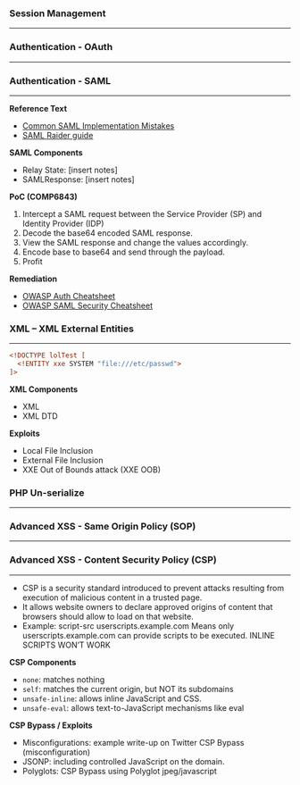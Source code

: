 ### Session Management
---

### Authentication - OAuth
---

### Authentication - SAML
---

**Reference Text**
* <a href="https://blog.netspi.com/attacking-sso-common-saml-vulnerabilities-ways-find/">Common SAML Implementation Mistakes</a>
* <a href="http://research.aurainfosec.io/bypassing-saml20-SSO/">SAML Raider guide</a>

**SAML Components**
* Relay State: [insert notes]
* SAMLResponse: [insert notes]

**PoC (COMP6843)**
1.	Intercept a SAML request between the Service Provider (SP) and Identity Provider (IDP)
2.	Decode the base64 encoded SAML response.
3.	View the SAML response and change the values accordingly.
4.	Encode base to base64 and send through the payload.
5.	Profit

**Remediation**
* <a href="https://www.owasp.org/index.php/Authentication_Cheat_Sheet">OWASP Auth Cheatsheet</a><br>
* <a href="https://www.owasp.org/index.php/SAML_Security_Cheat_Sheet">OWASP SAML Security Cheatsheet</a>

### XML – XML External Entities
---
```xml
<!DOCTYPE lolTest [
  <!ENTITY xxe SYSTEM "file:///etc/passwd">
]>
```
**XML Components**
* XML
* XML DTD

**Exploits**
* Local File Inclusion
* External File Inclusion
* XXE Out of Bounds attack (XXE OOB)

### PHP Un-serialize
---

### Advanced XSS - Same Origin Policy (SOP)
---

### Advanced XSS - Content Security Policy (CSP)
---
* CSP is a security standard introduced to prevent attacks resulting from execution of malicious content in a trusted page.
* It allows website owners to declare approved origins of content that browsers should allow to load on that website.
* Example: script-src userscripts.example.com
Means only userscripts.example.com can provide scripts to be executed. INLINE SCRIPTS WON’T WORK

**CSP Components**
* `none`: matches nothing
* `self`: matches the current origin, but NOT its subdomains
* `unsafe-inline`: allows inline JavaScript and CSS.
* `unsafe-eval`: allows text-to-JavaScript mechanisms like eval

**CSP Bypass / Exploits**
* Misconfigurations: example write-up on Twitter CSP Bypass (misconfiguration)
* JSONP: including controlled JavaScript on the domain.
* Polyglots: CSP Bypass using Polyglot jpeg/javascript


